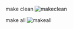 make clean
![makeclean](<img width="359" alt="makeclean" src="https://user-images.githubusercontent.com/82192935/118658407-4ec99080-b827-11eb-829b-2337f13f34cf.PNG">
)   

make all
![makeall](<img width="359" alt="makeall" src="https://user-images.githubusercontent.com/82192935/118658485-643eba80-b827-11eb-8545-b5819ed0e7c5.PNG">)
